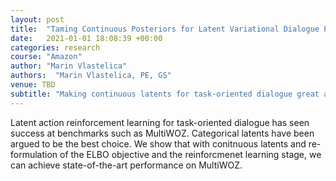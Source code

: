 ```yaml
---
layout: post
title:  "Taming Continuous Posteriors for Latent Variational Dialogue Policies (in progress)"
date:   2021-01-01 18:08:39 +00:00
categories: research
course: "Amazon"
author: "Marin Vlastelica"
authors:  "Marin Vlastelica, PE, GS"
venue: TBD
subtitle: "Making continuous latents for task-oriented dialogue great again"
---
```


Latent action reinforcement learning for task-oriented dialogue has seen success at benchmarks such as MultiWOZ.
Categorical latents have been argued to be the best choice.
We show that with conitnuous latents and re-formulation of the ELBO objective and the reinforcmenet learning stage, we can achieve state-of-the-art performance on MultiWOZ.
